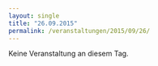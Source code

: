 ```yaml
---
layout: single
title: "26.09.2015"
permalink: /veranstaltungen/2015/09/26/
---
```


Keine Veranstaltung an diesem Tag.
